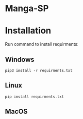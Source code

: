 # Manga-SP


# Installation

Run command to install requirments:


## Windows
```
pip3 install -r requirments.txt
```
## Linux
```
pip install requirments.txt
```
## MacOS
